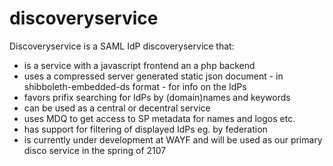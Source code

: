 # discoveryservice

Discoveryservice is a SAML IdP discoveryservice that:

- is a service with a javascript frontend an a php backend
- uses a compressed server generated static json document - in shibboleth-embedded-ds format - for info on the IdPs
- favors prifix searching for IdPs by (domain)names and keywords
- can be used as a central or decentral service
- uses MDQ to get access to SP metadata for names and logos etc.
- has support for filtering of displayed IdPs eg. by federation
- is currently under development at WAYF and will be used as our primary disco service in the spring of 2107

